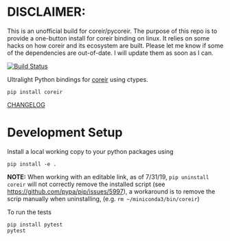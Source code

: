 DISCLAIMER:
===========
This is an unofficial build for coreir/pycoreir. The purpose of this repo is to
provide a one-button install for coreir binding on linux. It relies on some
hacks on how coreir and its ecosystem are built. Please let me know if some of
the dependencies are out-of-date. I will update them as soon as I can.

[![Build Status](https://travis-ci.org/leonardt/pycoreir.svg?branch=master)](https://travis-ci.org/leonardt/pycoreir)

Ultralight Python bindings for [coreir](https://github.com/rdaly525/coreir) using ctypes.

```
pip install coreir
```

[CHANGELOG](./CHANGELOG.md)

# Development Setup
Install a local working copy to your python packages using
```
pip install -e .
```
**NOTE:** When working with an editable link, as of 7/31/19, `pip uninstall
coreir` will not correctly remove the installed script (see
https://github.com/pypa/pip/issues/5997), a workaround is to remove the scrip
manually when uninstalling, (e.g. `rm ~/miniconda3/bin/coreir`)

To run the tests
```
pip install pytest
pytest
```
